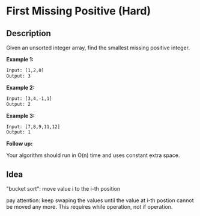 # First Missing Positive (Hard)

## Description

Given an unsorted integer array, find the smallest missing positive integer.

**Example 1:**

```html
Input: [1,2,0]
Output: 3
```

**Example 2:**

```html
Input: [3,4,-1,1]
Output: 2
```

**Example 3:**

```html
Input: [7,8,9,11,12]
Output: 1
```

**Follow up:**

Your algorithm should run in O(n) time and uses constant extra space.

## Idea

"bucket sort": move value i to the i-th position 

pay attention: keep swaping the values until the value at i-th postion cannot be moved any more. This requires while operation, not if operation.